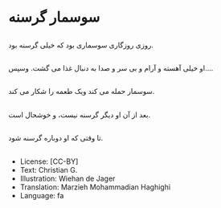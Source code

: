 # سوسمار گرسنه

##
روزی روزگاری سوسماری بود که خیلی گرسنه بود.

##
او خیلی آهسته و آرام و بی سر و صدا به دنبال غذا می گشت. وسپس....

##
سوسمار حمله می کند ویک طعمه را شکار می کند.

##
بعد از آن او دیگر گرسنه نیست، و خوشحال است.

##
تا وقتی که او دوباره گرسنه شود.

##
* License: [CC-BY]
* Text: Christian G.
* Illustration: Wiehan de Jager
* Translation: Marzieh Mohammadian Haghighi
* Language: fa
